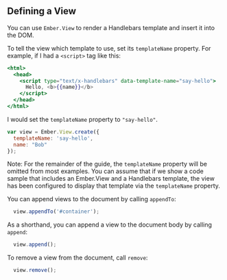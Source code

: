## Defining a View

You can use `Ember.View` to render a Handlebars template and insert it into the DOM.

To tell the view which template to use, set its `templateName` property. For example, if I had a `<script>` tag like this:

```handlebars
<html>
  <head>
    <script type="text/x-handlebars" data-template-name="say-hello">
      Hello, <b>{{name}}</b>
    </script>
  </head>
</html>
```

I would set the `templateName` property to `"say-hello"`.

```javascript
var view = Ember.View.create({
  templateName: 'say-hello',
  name: "Bob"
});
```

Note: For the remainder of the guide, the `templateName` property will be omitted from most examples. You can assume that if we show a code sample that includes an Ember.View and a Handlebars template, the view has been configured to display that template via the `templateName` property.

You can append views to the document by calling `appendTo`:

```javascript
  view.appendTo('#container');
```

As a shorthand, you can append a view to the document body by calling `append`:

```javascript
  view.append();
```

To remove a view from the document, call `remove`:

```javascript
  view.remove();
```
